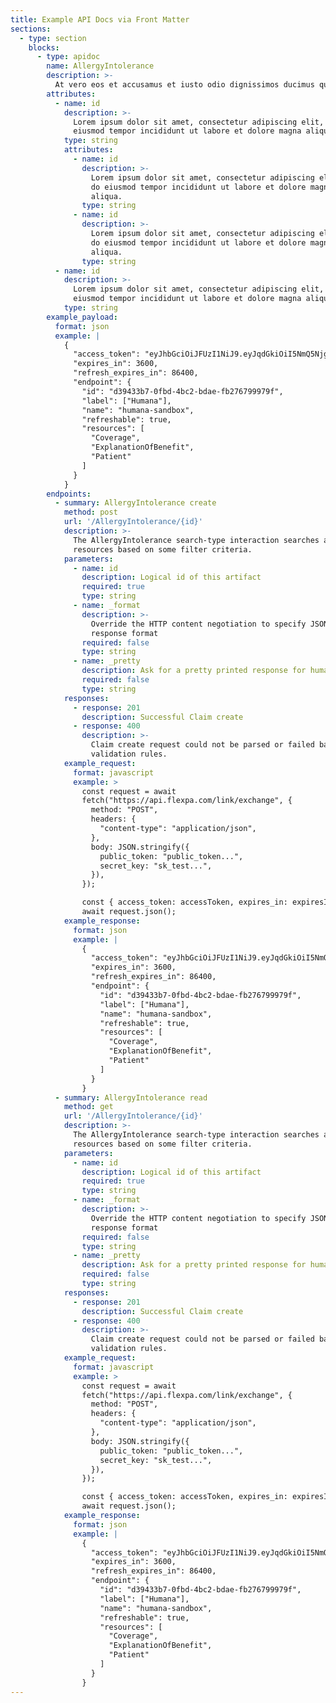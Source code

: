 ```yaml
---
title: Example API Docs via Front Matter
sections:
  - type: section
    blocks:
      - type: apidoc
        name: AllergyIntolerance
        description: >-
          At vero eos et accusamus et iusto odio dignissimos ducimus qui blanditiis praesentium voluptatum deleniti atque corrupti quos dolores et quas molestias excepturi sint occaecati cupiditate non provident, similique sunt in culpa qui officia deserunt mollitia animi, id est laborum et dolorum fuga. Et harum quidem rerum facilis est et expedita distinctio. Nam libero tempore, cum soluta nobis est eligendi optio cumque nihil impedit quo minus id quod maxime placeat facere possimus, omnis voluptas assumenda est, omnis dolor repellendus. Temporibus autem quibusdam et aut officiis debitis aut rerum necessitatibus saepe eveniet ut et voluptates repudiandae sint et molestiae non recusandae. Itaque earum rerum hic tenetur a sapiente delectus, ut aut reiciendis voluptatibus maiores alias consequatur aut perferendis doloribus asperiores repellat.
        attributes:
          - name: id
            description: >-
              Lorem ipsum dolor sit amet, consectetur adipiscing elit, sed do
              eiusmod tempor incididunt ut labore et dolore magna aliqua. 
            type: string
            attributes:
              - name: id
                description: >-
                  Lorem ipsum dolor sit amet, consectetur adipiscing elit, sed
                  do eiusmod tempor incididunt ut labore et dolore magna
                  aliqua. 
                type: string
              - name: id
                description: >-
                  Lorem ipsum dolor sit amet, consectetur adipiscing elit, sed
                  do eiusmod tempor incididunt ut labore et dolore magna
                  aliqua. 
                type: string
          - name: id
            description: >-
              Lorem ipsum dolor sit amet, consectetur adipiscing elit, sed do
              eiusmod tempor incididunt ut labore et dolore magna aliqua. 
            type: string
        example_payload:
          format: json
          example: |
            {
              "access_token": "eyJhbGciOiJFUzI1NiJ9.eyJqdGkiOiI5NmQ5Njgw...",
              "expires_in": 3600,
              "refresh_expires_in": 86400,
              "endpoint": {
                "id": "d39433b7-0fbd-4bc2-bdae-fb276799979f",
                "label": ["Humana"],
                "name": "humana-sandbox",
                "refreshable": true,
                "resources": [
                  "Coverage",
                  "ExplanationOfBenefit",
                  "Patient"
                ]
              }
            }
        endpoints:
          - summary: AllergyIntolerance create
            method: post
            url: '/AllergyIntolerance/{id}'
            description: >-
              The AllergyIntolerance search-type interaction searches a set of
              resources based on some filter criteria.
            parameters:
              - name: id
                description: Logical id of this artifact
                required: true
                type: string
              - name: _format
                description: >-
                  Override the HTTP content negotiation to specify JSON or XML
                  response format
                required: false
                type: string
              - name: _pretty
                description: Ask for a pretty printed response for human convenience
                required: false
                type: string
            responses:
              - response: 201
                description: Successful Claim create
              - response: 400
                description: >-
                  Claim create request could not be parsed or failed basic FHIR
                  validation rules.
            example_request:
              format: javascript
              example: >
                const request = await
                fetch("https://api.flexpa.com/link/exchange", {
                  method: "POST",
                  headers: {
                    "content-type": "application/json",
                  },
                  body: JSON.stringify({
                    public_token: "public_token...",
                    secret_key: "sk_test...",
                  }),
                });

                const { access_token: accessToken, expires_in: expiresIn } =
                await request.json();
            example_response:
              format: json
              example: |
                {
                  "access_token": "eyJhbGciOiJFUzI1NiJ9.eyJqdGkiOiI5NmQ5Njgw...",
                  "expires_in": 3600,
                  "refresh_expires_in": 86400,
                  "endpoint": {
                    "id": "d39433b7-0fbd-4bc2-bdae-fb276799979f",
                    "label": ["Humana"],
                    "name": "humana-sandbox",
                    "refreshable": true,
                    "resources": [
                      "Coverage",
                      "ExplanationOfBenefit",
                      "Patient"
                    ]
                  }
                }
          - summary: AllergyIntolerance read
            method: get
            url: '/AllergyIntolerance/{id}'
            description: >-
              The AllergyIntolerance search-type interaction searches a set of
              resources based on some filter criteria.
            parameters:
              - name: id
                description: Logical id of this artifact
                required: true
                type: string
              - name: _format
                description: >-
                  Override the HTTP content negotiation to specify JSON or XML
                  response format
                required: false
                type: string
              - name: _pretty
                description: Ask for a pretty printed response for human convenience
                required: false
                type: string
            responses:
              - response: 201
                description: Successful Claim create
              - response: 400
                description: >-
                  Claim create request could not be parsed or failed basic FHIR
                  validation rules.
            example_request:
              format: javascript
              example: >
                const request = await
                fetch("https://api.flexpa.com/link/exchange", {
                  method: "POST",
                  headers: {
                    "content-type": "application/json",
                  },
                  body: JSON.stringify({
                    public_token: "public_token...",
                    secret_key: "sk_test...",
                  }),
                });

                const { access_token: accessToken, expires_in: expiresIn } =
                await request.json();
            example_response:
              format: json
              example: |
                {
                  "access_token": "eyJhbGciOiJFUzI1NiJ9.eyJqdGkiOiI5NmQ5Njgw...",
                  "expires_in": 3600,
                  "refresh_expires_in": 86400,
                  "endpoint": {
                    "id": "d39433b7-0fbd-4bc2-bdae-fb276799979f",
                    "label": ["Humana"],
                    "name": "humana-sandbox",
                    "refreshable": true,
                    "resources": [
                      "Coverage",
                      "ExplanationOfBenefit",
                      "Patient"
                    ]
                  }
                }
---
```


